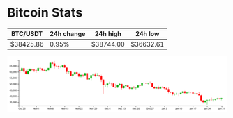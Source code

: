 # Bitcoin Stats

BTC/USDT|24h change|24h high|24h low|
|---|---|---|---|
|$38425.86|0.95%|$38744.00|$36632.61|

<img src="./chart.svg">
